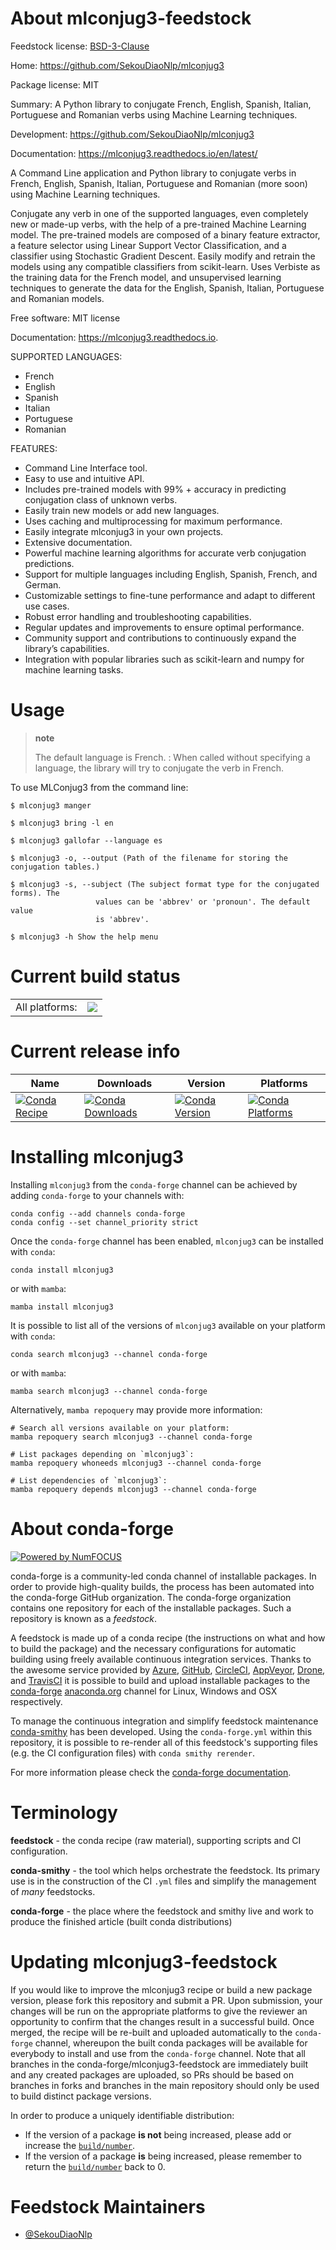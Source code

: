 About mlconjug3-feedstock
=========================

Feedstock license: [BSD-3-Clause](https://github.com/conda-forge/mlconjug3-feedstock/blob/main/LICENSE.txt)

Home: https://github.com/SekouDiaoNlp/mlconjug3

Package license: MIT

Summary: A Python library to conjugate French, English, Spanish, Italian, Portuguese and Romanian verbs using Machine Learning techniques.

Development: https://github.com/SekouDiaoNlp/mlconjug3

Documentation: https://mlconjug3.readthedocs.io/en/latest/

A Command Line application and Python library to conjugate verbs in French, English, Spanish, Italian, Portuguese and Romanian (more soon) using Machine Learning techniques.

Conjugate any verb in one of the supported languages, even completely new or made-up verbs, with the help of a pre-trained Machine Learning model.
The pre-trained models are composed of a binary feature extractor, a feature selector using Linear Support Vector Classification, and a classifier using Stochastic Gradient Descent.
Easily modify and retrain the models using any compatible classifiers from scikit-learn.
Uses Verbiste as the training data for the French model, and unsupervised learning techniques to generate the data for the English, Spanish, Italian, Portuguese and Romanian models.


Free software: MIT license

Documentation: https://mlconjug3.readthedocs.io.

SUPPORTED LANGUAGES:

-   French
-   English
-   Spanish
-   Italian
-   Portuguese
-   Romanian

FEATURES:

-   Command Line Interface tool.
-   Easy to use and intuitive API.
-   Includes pre-trained models with 99% + accuracy in predicting conjugation class of unknown verbs.
-   Easily train new models or add new languages.
-   Uses caching and multiprocessing for maximum performance.
-   Easily integrate mlconjug3 in your own projects.
-   Extensive documentation.
-   Powerful machine learning algorithms for accurate verb conjugation predictions.
-   Support for multiple languages including English, Spanish, French, and German.
-   Customizable settings to fine-tune performance and adapt to different use cases.
-   Robust error handling and troubleshooting capabilities.
-   Regular updates and improvements to ensure optimal performance.
-   Community support and contributions to continuously expand the library’s capabilities.
-   Integration with popular libraries such as scikit-learn and numpy for machine learning tasks.


Usage
=====

> **note**
>
> The default language is French.
> :   When called without specifying a language, the library will try to
>     conjugate the verb in French.
>
To use MLConjug3 from the command line:

    $ mlconjug3 manger

    $ mlconjug3 bring -l en

    $ mlconjug3 gallofar --language es

    $ mlconjug3 -o, --output (Path of the filename for storing the conjugation tables.)

    $ mlconjug3 -s, --subject (The subject format type for the conjugated forms). The
                       values can be 'abbrev' or 'pronoun'. The default value
                       is 'abbrev'.

    $ mlconjug3 -h Show the help menu


Current build status
====================


<table><tr><td>All platforms:</td>
    <td>
      <a href="https://dev.azure.com/conda-forge/feedstock-builds/_build/latest?definitionId=12459&branchName=main">
        <img src="https://dev.azure.com/conda-forge/feedstock-builds/_apis/build/status/mlconjug3-feedstock?branchName=main">
      </a>
    </td>
  </tr>
</table>

Current release info
====================

| Name | Downloads | Version | Platforms |
| --- | --- | --- | --- |
| [![Conda Recipe](https://img.shields.io/badge/recipe-mlconjug3-green.svg)](https://anaconda.org/conda-forge/mlconjug3) | [![Conda Downloads](https://img.shields.io/conda/dn/conda-forge/mlconjug3.svg)](https://anaconda.org/conda-forge/mlconjug3) | [![Conda Version](https://img.shields.io/conda/vn/conda-forge/mlconjug3.svg)](https://anaconda.org/conda-forge/mlconjug3) | [![Conda Platforms](https://img.shields.io/conda/pn/conda-forge/mlconjug3.svg)](https://anaconda.org/conda-forge/mlconjug3) |

Installing mlconjug3
====================

Installing `mlconjug3` from the `conda-forge` channel can be achieved by adding `conda-forge` to your channels with:

```
conda config --add channels conda-forge
conda config --set channel_priority strict
```

Once the `conda-forge` channel has been enabled, `mlconjug3` can be installed with `conda`:

```
conda install mlconjug3
```

or with `mamba`:

```
mamba install mlconjug3
```

It is possible to list all of the versions of `mlconjug3` available on your platform with `conda`:

```
conda search mlconjug3 --channel conda-forge
```

or with `mamba`:

```
mamba search mlconjug3 --channel conda-forge
```

Alternatively, `mamba repoquery` may provide more information:

```
# Search all versions available on your platform:
mamba repoquery search mlconjug3 --channel conda-forge

# List packages depending on `mlconjug3`:
mamba repoquery whoneeds mlconjug3 --channel conda-forge

# List dependencies of `mlconjug3`:
mamba repoquery depends mlconjug3 --channel conda-forge
```


About conda-forge
=================

[![Powered by
NumFOCUS](https://img.shields.io/badge/powered%20by-NumFOCUS-orange.svg?style=flat&colorA=E1523D&colorB=007D8A)](https://numfocus.org)

conda-forge is a community-led conda channel of installable packages.
In order to provide high-quality builds, the process has been automated into the
conda-forge GitHub organization. The conda-forge organization contains one repository
for each of the installable packages. Such a repository is known as a *feedstock*.

A feedstock is made up of a conda recipe (the instructions on what and how to build
the package) and the necessary configurations for automatic building using freely
available continuous integration services. Thanks to the awesome service provided by
[Azure](https://azure.microsoft.com/en-us/services/devops/), [GitHub](https://github.com/),
[CircleCI](https://circleci.com/), [AppVeyor](https://www.appveyor.com/),
[Drone](https://cloud.drone.io/welcome), and [TravisCI](https://travis-ci.com/)
it is possible to build and upload installable packages to the
[conda-forge](https://anaconda.org/conda-forge) [anaconda.org](https://anaconda.org/)
channel for Linux, Windows and OSX respectively.

To manage the continuous integration and simplify feedstock maintenance
[conda-smithy](https://github.com/conda-forge/conda-smithy) has been developed.
Using the ``conda-forge.yml`` within this repository, it is possible to re-render all of
this feedstock's supporting files (e.g. the CI configuration files) with ``conda smithy rerender``.

For more information please check the [conda-forge documentation](https://conda-forge.org/docs/).

Terminology
===========

**feedstock** - the conda recipe (raw material), supporting scripts and CI configuration.

**conda-smithy** - the tool which helps orchestrate the feedstock.
                   Its primary use is in the construction of the CI ``.yml`` files
                   and simplify the management of *many* feedstocks.

**conda-forge** - the place where the feedstock and smithy live and work to
                  produce the finished article (built conda distributions)


Updating mlconjug3-feedstock
============================

If you would like to improve the mlconjug3 recipe or build a new
package version, please fork this repository and submit a PR. Upon submission,
your changes will be run on the appropriate platforms to give the reviewer an
opportunity to confirm that the changes result in a successful build. Once
merged, the recipe will be re-built and uploaded automatically to the
`conda-forge` channel, whereupon the built conda packages will be available for
everybody to install and use from the `conda-forge` channel.
Note that all branches in the conda-forge/mlconjug3-feedstock are
immediately built and any created packages are uploaded, so PRs should be based
on branches in forks and branches in the main repository should only be used to
build distinct package versions.

In order to produce a uniquely identifiable distribution:
 * If the version of a package **is not** being increased, please add or increase
   the [``build/number``](https://docs.conda.io/projects/conda-build/en/latest/resources/define-metadata.html#build-number-and-string).
 * If the version of a package **is** being increased, please remember to return
   the [``build/number``](https://docs.conda.io/projects/conda-build/en/latest/resources/define-metadata.html#build-number-and-string)
   back to 0.

Feedstock Maintainers
=====================

* [@SekouDiaoNlp](https://github.com/SekouDiaoNlp/)

